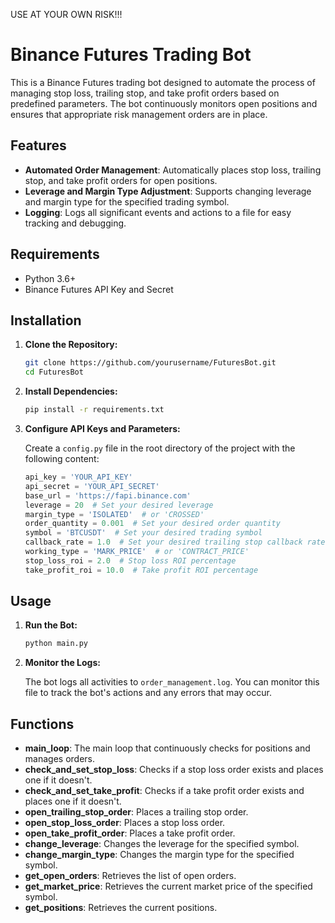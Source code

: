 USE AT YOUR OWN RISK!!!

# Binance Futures Trading Bot

This is a Binance Futures trading bot designed to automate the process of managing stop loss, trailing stop, and take profit orders based on predefined parameters. The bot continuously monitors open positions and ensures that appropriate risk management orders are in place.

## Features

- **Automated Order Management**: Automatically places stop loss, trailing stop, and take profit orders for open positions.
- **Leverage and Margin Type Adjustment**: Supports changing leverage and margin type for the specified trading symbol.
- **Logging**: Logs all significant events and actions to a file for easy tracking and debugging.

## Requirements

- Python 3.6+
- Binance Futures API Key and Secret

## Installation

1. **Clone the Repository:**

    ```bash
    git clone https://github.com/yourusername/FuturesBot.git
    cd FuturesBot
    ```

2. **Install Dependencies:**

    ```bash
    pip install -r requirements.txt
    ```

3. **Configure API Keys and Parameters:**

    Create a `config.py` file in the root directory of the project with the following content:

    ```python
    api_key = 'YOUR_API_KEY'
    api_secret = 'YOUR_API_SECRET'
    base_url = 'https://fapi.binance.com'
    leverage = 20  # Set your desired leverage
    margin_type = 'ISOLATED'  # or 'CROSSED'
    order_quantity = 0.001  # Set your desired order quantity
    symbol = 'BTCUSDT'  # Set your desired trading symbol
    callback_rate = 1.0  # Set your desired trailing stop callback rate
    working_type = 'MARK_PRICE'  # or 'CONTRACT_PRICE'
    stop_loss_roi = 2.0  # Stop loss ROI percentage
    take_profit_roi = 10.0  # Take profit ROI percentage
    ```

## Usage

1. **Run the Bot:**

    ```bash
    python main.py
    ```

2. **Monitor the Logs:**

    The bot logs all activities to `order_management.log`. You can monitor this file to track the bot's actions and any errors that may occur.

## Functions

- **main_loop**: The main loop that continuously checks for positions and manages orders.
- **check_and_set_stop_loss**: Checks if a stop loss order exists and places one if it doesn't.
- **check_and_set_take_profit**: Checks if a take profit order exists and places one if it doesn't.
- **open_trailing_stop_order**: Places a trailing stop order.
- **open_stop_loss_order**: Places a stop loss order.
- **open_take_profit_order**: Places a take profit order.
- **change_leverage**: Changes the leverage for the specified symbol.
- **change_margin_type**: Changes the margin type for the specified symbol.
- **get_open_orders**: Retrieves the list of open orders.
- **get_market_price**: Retrieves the current market price of the specified symbol.
- **get_positions**: Retrieves the current positions.


